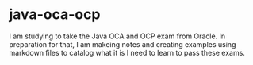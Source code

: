 # java-oca-ocp

I am studying to take the Java OCA and OCP exam from Oracle. In preparation for that, I am makeing notes and creating examples using markdown files to catalog what it is I need to learn to pass these exams. 
